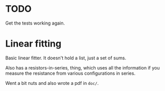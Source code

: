 
# TODO
Get the tests working again.

# Linear fitting
Basic linear fitter. It doesn't hold a list, just a set of sums.

Also has a resistors-in-series, thing, which uses all the information
if you measure the resistance from various configurations in series.

Went a bit nuts and also wrote a pdf in `doc/`.

